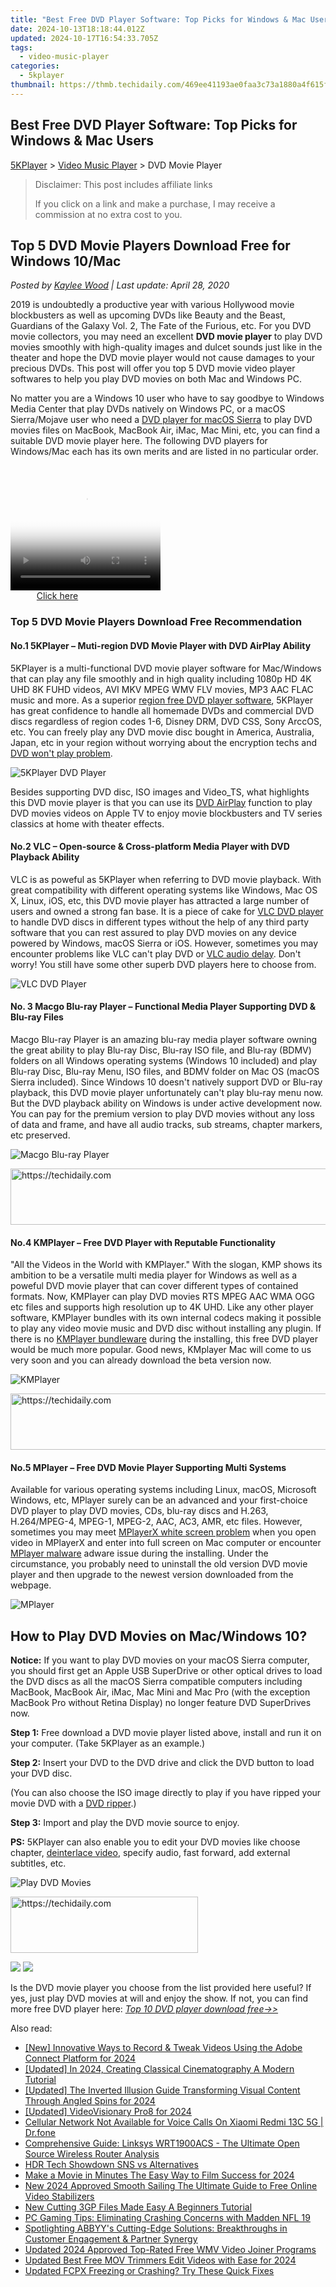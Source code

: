 ```yaml
---
title: "Best Free DVD Player Software: Top Picks for Windows & Mac Users"
date: 2024-10-13T18:18:44.012Z
updated: 2024-10-17T16:54:33.705Z
tags:
  - video-music-player
categories:
  - 5kplayer
thumbnail: https://thmb.techidaily.com/469ee41193ae0faa3c73a1880a4f615f10f1abb6364e0dccb7651832a4251dcd.jpg
---
```


## Best Free DVD Player Software: Top Picks for Windows & Mac Users

[5KPlayer](https://tools.techidaily.com/5kplayer/products/) \> [Video Music Player](https://tools.techidaily.com/5kplayer/video-music-player/) \> DVD Movie Player

>  Disclaimer: This post includes affiliate links
>
>  If you click on a link and make a purchase, I may receive a commission at no extra cost to you.
>

## Top 5 DVD Movie Players Download Free for Windows 10/Mac

 _Posted by [Kaylee Wood](https://www.quora.com/profile/Amanda-Hu-21) | Last update: April 28, 2020_

2019 is undoubtedly a productive year with various Hollywood movie blockbusters as well as upcoming DVDs like Beauty and the Beast, Guardians of the Galaxy Vol. 2, The Fate of the Furious, etc. For you DVD movie collectors, you may need an excellent **DVD movie player** to play DVD movies smoothly with high-quality images and dulcet sounds just like in the theater and hope the DVD movie player would not cause damages to your precious DVDs. This post will offer you top 5 DVD movie video player softwares to help you play DVD movies on both Mac and Windows PC.

No matter you are a Windows 10 user who have to say goodbye to Windows Media Center that play DVDs natively on Windows PC, or a macOS Sierra/Mojave user who need a [DVD player for macOS Sierra](https://tools.techidaily.com/5kplayer/video-music-player/) to play DVD movies files on MacBook, MacBook Air, iMac, Mac Mini, etc, you can find a suitable DVD movie player here. The following DVD players for Windows/Mac each has its own merits and are listed in no particular order.

<!-- affiliate ads begin -->
<span id="1912746">
					<video width="240" height="200" style="cursor:pointer"
           poster="//a.impactradius-go.com/display-clicktoplayimage/1912746.png"
           onclick="if(!this.playClicked){this.play();this.setAttribute('controls',true);this.playClicked=true;}">
	   <source src="//a.impactradius-go.com/display-ad/20231-1912746">
	   <img src="//a.impactradius-go.com/display-clicktoplayimage/1912746.png" style="border: none; height: 100%; width: 100%; object-fit: contain">
	</video>
	<div style="width:150px;text-align:center"><a href="javascript:window.open(decodeURIComponent('https%3A%2F%2Fmindmanager.sjv.io%2Fc%2F5597632%2F1912746%2F20231'), '_blank');void(0);">Click here</a></div>
</span>
<img height="0" width="0" src="https://imp.pxf.io/i/5597632/1912746/20231" style="position:absolute;visibility:hidden;" border="0" />
<!-- affiliate ads end -->

### Top 5 DVD Movie Players Download Free Recommendation

#### **No.1 5KPlayer – Muti-region DVD Movie Player with DVD AirPlay Ability**

5KPlayer is a multi-functional DVD movie player software for Mac/Windows that can play any file smoothly and in high quality including 1080p HD 4K UHD 8K FUHD videos, AVI MKV MPEG WMV FLV movies, MP3 AAC FLAC music and more. As a superior [region free DVD player software](https://tools.techidaily.com/5kplayer/video-music-player/), 5KPlayer has great confidence to handle all homemade DVDs and commercial DVD discs regardless of region codes 1-6, Disney DRM, DVD CSS, Sony ArccOS, etc. You can freely play any DVD movie disc bought in America, Australia, Japan, etc in your region without worrying about the encryption techs and [DVD won't play problem](https://tools.techidaily.com/5kplayer/video-music-player/).

![5KPlayer DVD Player](https://www.5kplayer.com/video-music-player/img/dvd-movie-player.png) 

Besides supporting DVD disc, ISO images and Video\_TS, what highlights this DVD movie player is that you can use its [DVD AirPlay](https://tools.techidaily.com/5kplayer/airplay/) function to play DVD movies videos on Apple TV to enjoy movie blockbusters and TV series classics at home with theater effects. 

#### **No.2 VLC – Open-source & Cross-platform Media Player with DVD Playback Ability**

VLC is as poweful as 5KPlayer when referring to DVD movie playback. With great compatibility with different operating systems like Windows, Mac OS X, Linux, iOS, etc, this DVD movie player has attracted a large number of users and owned a strong fan base. It is a piece of cake for [VLC DVD player](https://tools.techidaily.com/5kplayer/video-music-player/) to handle DVD discs in different types without the help of any third party software that you can rest assured to play DVD movies on any device powered by Windows, macOS Sierra or iOS. However, sometimes you may encounter problems like VLC can't play DVD or [VLC audio delay](https://tools.techidaily.com/5kplayer/video-music-player/). Don't worry! You still have some other superb DVD players here to choose from. 

![VLC DVD Player](https://www.5kplayer.com/video-music-player/img/5kp-vlc-user-interface-zjy.jpg) 

#### **No. 3 Macgo Blu-ray Player – Functional Media Player Supporting DVD & Blu-ray Files**

Macgo Blu-ray Player is an amazing blu-ray media player software owning the great ability to play Blu-ray Disc, Blu-ray ISO file, and Blu-ray (BDMV) folders on all Windows operating systems (Windows 10 included) and play Blu-ray Disc, Blu-ray Menu, ISO files, and BDMV folder on Mac OS (macOS Sierra included). Since Windows 10 doesn't natively support DVD or Blu-ray playback, this DVD movie player unfortunately can't play blu-ray menu now. But the DVD playback ability on Windows is under active development now. You can pay for the premium version to play DVD movies without any loss of data and frame, and have all audio tracks, sub streams, chapter markers, etc preserved.

![Macgo Blu-ray Player](https://www.5kplayer.com/video-music-player/img/mac-blu-ray-player.jpg) 

<!-- affiliate ads begin -->
<a href="https://appsumo.8odi.net/c/5597632/2094482/7443" target="_top" id="2094482">
  <img src="//a.impactradius-go.com/display-ad/7443-2094482" border="0" alt="https://techidaily.com" width="728" height="90"/>
</a>
<img height="0" width="0" src="https://appsumo.8odi.net/i/5597632/2094482/7443" style="position:absolute;visibility:hidden;" border="0" />
<!-- affiliate ads end -->

#### **No.4 KMPlayer – Free DVD Player with Reputable Functionality**

"All the Videos in the World with KMPlayer." With the slogan, KMP shows its ambition to be a versatile multi media player for Windows as well as a poweful DVD movie player that can cover different types of contained formats. Now, KMPlayer can play DVD movies RTS MPEG AAC WMA OGG etc files and supports high resolution up to 4K UHD. Like any other player software, KMPlayer bundles with its own internal codecs making it possible to play any video movie music and DVD disc without installing any plugin. If there is no [KMPlayer bundleware](https://tools.techidaily.com/5kplayer/video-music-player/) during the installing, this free DVD player would be much more popular. Good news, KMplayer Mac will come to us very soon and you can already download the beta version now.

![KMPlayer](https://www.5kplayer.com/video-music-player/img/kmplayer-4k.jpg) 

<!-- affiliate ads begin -->
<a href="https://appsumo.8odi.net/c/5597632/2043855/7443" target="_top" id="2043855">
  <img src="//a.impactradius-go.com/display-ad/7443-2043855" border="0" alt="https://techidaily.com" width="728" height="90"/>
</a>
<img height="0" width="0" src="https://appsumo.8odi.net/i/5597632/2043855/7443" style="position:absolute;visibility:hidden;" border="0" />
<!-- affiliate ads end -->

#### **No.5 MPlayer – Free DVD Movie Player Supporting Multi Systems**

Available for various operating systems including Linux, macOS, Microsoft Windows, etc, MPlayer surely can be an advanced and your first-choice DVD player to play DVD movies, CDs, blu-ray discs and H.263, H.264/MPEG-4, MPEG-1, MPEG-2, AAC, AC3, AMR, etc files. However, sometimes you may meet [MPlayerX white screen problem](https://tools.techidaily.com/5kplayer/video-music-player/) when you open video in MPlayerX and enter into full screen on Mac computer or encounter [MPlayer malware](https://tools.techidaily.com/5kplayer/video-music-player/) adware issue during the installing. Under the circumstance, you probably need to uninstall the old version DVD movie player and then upgrade to the newest version downloaded from the webpage.

![MPlayer](https://www.5kplayer.com/video-music-player/img/mplayerx-for-mac.jpg) 

## How to Play DVD Movies on Mac/Windows 10?

**Notice:** If you want to play DVD movies on your macOS Sierra computer, you should first get an Apple USB SuperDrive or other optical drives to load the DVD discs as all the macOS Sierra compatible computers including MacBook, MacBook Air, iMac, Mac Mini and Mac Pro (with the exception MacBook Pro without Retina Display) no longer feature DVD SuperDrives now.

**Step 1:** Free download a DVD movie player listed above, install and run it on your computer. (Take 5KPlayer as an example.)

**Step 2:**  Insert your DVD to the DVD drive and click the DVD button to load your DVD disc.

(You can also choose the ISO image directly to play if you have ripped your movie DVD with a [DVD ripper](https://tools.techidaily.com/5kplayer/products/).)

**Step 3:** Import and play the DVD movie source to enjoy.

**PS:** 5KPlayer can also enable you to edit your DVD movies like choose chapter, [deinterlace video](https://tools.techidaily.com/5kplayer/video-music-player/), specify audio, fast forward, add external subtitles, etc. 

![Play DVD Movies](https://www.5kplayer.com/video-music-player/img/dvd-player.jpg) 

<!-- affiliate ads begin -->
<a href="https://wigfever.sjv.io/c/5597632/2005184/22899" target="_top" id="2005184">
  <img src="//a.impactradius-go.com/display-ad/22899-2005184" border="0" alt="https://techidaily.com" width="300" height="90"/>
</a>
<img height="0" width="0" src="https://wigfever.sjv.io/i/5597632/2005184/22899" style="position:absolute;visibility:hidden;" border="0" />
<!-- affiliate ads end -->

[![](https://www.5kplayer.com/video-music-player/../button/freedownwhitewin.png)](https://tools.techidaily.com/5kplayer/products/) [![](https://www.5kplayer.com/video-music-player/../button/freedownwhitemac.png)](https://tools.techidaily.com/5kplayer/products/) 

Is the DVD movie player you choose from the list provided here useful? If yes, just play DVD movies at will and enjoy the show. If not, you can find more free DVD player here: [_Top 10 DVD player download free->>_](https://tools.techidaily.com/5kplayer/video-music-player/)

<ins class="adsbygoogle"
     style="display:block"
     data-ad-format="autorelaxed"
     data-ad-client="ca-pub-7571918770474297"
     data-ad-slot="1223367746"></ins>

<ins class="adsbygoogle"
     style="display:block"
     data-ad-client="ca-pub-7571918770474297"
     data-ad-slot="8358498916"
     data-ad-format="auto"
     data-full-width-responsive="true"></ins>

<span class="atpl-alsoreadstyle">Also read:</span>
<div><ul>
<li><a href="https://on-screen-recording.techidaily.com/new-innovative-ways-to-record-and-tweak-videos-using-the-adobe-connect-platform-for-2024/"><u>[New] Innovative Ways to Record & Tweak Videos Using the Adobe Connect Platform for 2024</u></a></li>
<li><a href="https://facebook-record-videos.techidaily.com/updated-in-2024-creating-classical-cinematography-a-modern-tutorial/"><u>[Updated] In 2024, Creating Classical Cinematography A Modern Tutorial</u></a></li>
<li><a href="https://instagram-videos.techidaily.com/updated-the-inverted-illusion-guide-transforming-visual-content-through-angled-spins-for-2024/"><u>[Updated] The Inverted Illusion Guide Transforming Visual Content Through Angled Spins for 2024</u></a></li>
<li><a href="https://article-tips.techidaily.com/updated-videovisionary-pro8-for-2024/"><u>[Updated] VideoVisionary Pro8 for 2024</u></a></li>
<li><a href="https://howto.techidaily.com/cellular-network-not-available-for-voice-calls-on-xiaomi-redmi-13c-5g-drfone-by-drfone-fix-android-problems-fix-android-problems/"><u>Cellular Network Not Available for Voice Calls On Xiaomi Redmi 13C 5G | Dr.fone</u></a></li>
<li><a href="https://buynow-info.techidaily.com/comprehensive-guide-linksys-wrt1900acs-the-ultimate-open-source-wireless-router-analysis/"><u>Comprehensive Guide: Linksys WRT1900ACS - The Ultimate Open Source Wireless Router Analysis</u></a></li>
<li><a href="https://extra-lessons.techidaily.com/hdr-tech-showdown-sns-vs-alternatives/"><u>HDR Tech Showdown SNS vs Alternatives</u></a></li>
<li><a href="https://video-ai-editor.techidaily.com/make-a-movie-in-minutes-the-easy-way-to-film-success-for-2024/"><u>Make a Movie in Minutes The Easy Way to Film Success for 2024</u></a></li>
<li><a href="https://video-ai-editor.techidaily.com/new-2024-approved-smooth-sailing-the-ultimate-guide-to-free-online-video-stabilizers/"><u>New 2024 Approved Smooth Sailing The Ultimate Guide to Free Online Video Stabilizers</u></a></li>
<li><a href="https://video-ai-editor.techidaily.com/new-cutting-3gp-files-made-easy-a-beginners-tutorial/"><u>New Cutting 3GP Files Made Easy A Beginners Tutorial</u></a></li>
<li><a href="https://win-answers.techidaily.com/pc-gaming-tips-eliminating-crashing-concerns-with-madden-nfl-19/"><u>PC Gaming Tips: Eliminating Crashing Concerns with Madden NFL 19</u></a></li>
<li><a href="https://discover-best.techidaily.com/spotlighting-abbyys-cutting-edge-solutions-breakthroughs-in-customer-engagement-and-partner-synergy/"><u>Spotlighting ABBYY's Cutting-Edge Solutions: Breakthroughs in Customer Engagement & Partner Synergy</u></a></li>
<li><a href="https://video-ai-editor.techidaily.com/updated-2024-approved-top-rated-free-wmv-video-joiner-programs/"><u>Updated 2024 Approved Top-Rated Free WMV Video Joiner Programs</u></a></li>
<li><a href="https://video-ai-editor.techidaily.com/updated-best-free-mov-trimmers-edit-videos-with-ease-for-2024/"><u>Updated Best Free MOV Trimmers Edit Videos with Ease for 2024</u></a></li>
<li><a href="https://video-ai-editor.techidaily.com/updated-fcpx-freezing-or-crashing-try-these-quick-fixes/"><u>Updated FCPX Freezing or Crashing? Try These Quick Fixes</u></a></li>
</ul></div>

